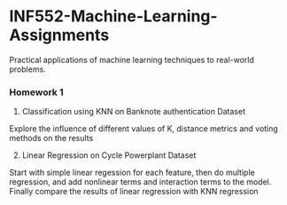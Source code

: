 # INF552-Machine-Learning-Assignments
Practical applications of machine learning techniques to real-world problems.

### Homework 1
1. Classification using KNN on Banknote authentication Dataset

Explore the influence of different values of K, distance metrics and voting methods on the results

2. Linear Regression on Cycle Powerplant Dataset

Start with simple linear regession for each feature, then do multiple regression, and add nonlinear terms and interaction terms to the model. Finally compare the results of linear regression with KNN regression
